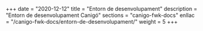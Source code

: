 +++
date        = "2020-12-12"
title       = "Entorn de desenvolupament"
description = "Entorn de desenvolupament Canigó"
sections    = "canigo-fwk-docs"
enllac		= "/canigo-fwk-docs/entorn-de-desenvolupament/"
weight		= 5
+++
